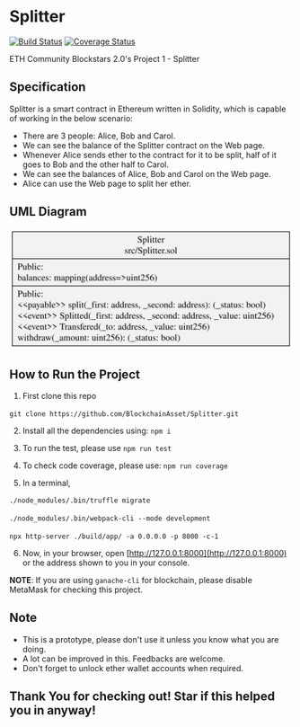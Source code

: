 # Splitter

[![Build Status](https://travis-ci.com/remedcu/Splitter.svg?branch=master)](https://travis-ci.com/remedcu/Splitter) [![Coverage Status](https://coveralls.io/repos/github/remedcu/Splitter/badge.svg?branch=master)](https://coveralls.io/github/remedcu/Splitter?branch=master)

ETH Community Blockstars 2.0's Project 1 - Splitter

## Specification

Splitter is a smart contract in Ethereum written in Solidity, which is capable of working in the below scenario:

- There are 3 people: Alice, Bob and Carol.
- We can see the balance of the Splitter contract on the Web page.
- Whenever Alice sends ether to the contract for it to be split, half of it goes to Bob and the other half to Carol.
- We can see the balances of Alice, Bob and Carol on the Web page.
- Alice can use the Web page to split her ether.

## UML Diagram

![UML Diagram](UML.svg)

## How to Run the Project

1. First clone this repo

`git clone https://github.com/BlockchainAsset/Splitter.git`

2. Install all the dependencies using: `npm i`

3. To run the test, please use `npm run test`

4. To check code coverage, please use: `npm run coverage`

5. In a terminal,

```
./node_modules/.bin/truffle migrate

./node_modules/.bin/webpack-cli --mode development

npx http-server ./build/app/ -a 0.0.0.0 -p 8000 -c-1
```

6. Now, in your browser, open [http://127.0.0.1:8000](http://127.0.0.1:8000) or the address shown to you in your console.

**NOTE**: If you are using `ganache-cli` for blockchain, please disable MetaMask for checking this project.

## Note

- This is a prototype, please don't use it unless you know what you are doing.
- A lot can be improved in this. Feedbacks are welcome.
- Don't forget to unlock ether wallet accounts when required.

## Thank You for checking out! Star if this helped you in anyway!
